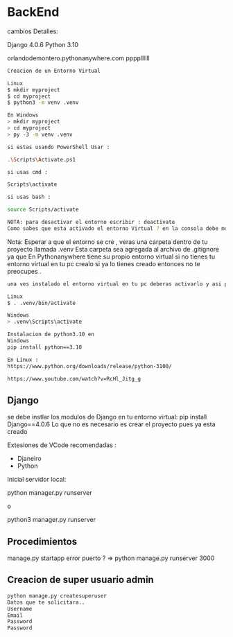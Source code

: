 # BackEnd
cambios
Detalles:

Django 4.0.6
Python 3.10

orlandodemontero.pythonanywhere.com
ppppllllll
```bash
Creacion de un Entorno Virtual

Linux
$ mkdir myproject
$ cd myproject
$ python3 -m venv .venv

En Windows
> mkdir myproject
> cd myproject
> py -3 -m venv .venv

si estas usando PowerShell Usar :

.\Scripts\Activate.ps1

si usas cmd :

Scripts\activate

si usas bash :

source Scripts/activate

NOTA: para desactivar el entorno escribir : deactivate
Como sabes que esta activado el entorno Virtual ? en la consola debe mostrarse .venv
```

Nota: Esperar a que el entorno se cre , veras una carpeta dentro de tu proyecto llamada .venv
Esta carpeta sea agregada al archivo de .gitignore ya que En Pythonanywhere tiene su propio entorno virtual
si no tienes tu entorno virtual en tu pc crealo si ya lo tienes creado entonces no te preocupes .

```bash
una ves instalado el entorno virtual en tu pc deberas activarlo y asi poder trabajar este paso lo debes realizar cada vez trabajaras en el proyecto.

Linux
$ . .venv/bin/activate

Windows
> .venv\Scripts\activate

```

```bash
Instalacion de python3.10 en 
Windows
pip install python==3.10

En Linux :
https://www.python.org/downloads/release/python-3100/

https://www.youtube.com/watch?v=RcHl_Jitg_g

```

## Django

se debe instlar los modulos de Django en tu entorno virtual:
pip install Django==4.0.6
Lo que no es necesario es crear el proyecto pues ya esta creado

Extesiones de VCode recomendadas :

* Djaneiro
* Python

Inicial servidor local:

python manager.py runserver

o

python3 manager.py runserver

## Procedimientos

manage.py startapp
error puerto ? => python manage.py runserver 3000

## Creacion de super usuario admin

```bash
python manage.py createsuperuser
Datos que te solicitara..
Username
Email
Password
Password
```

